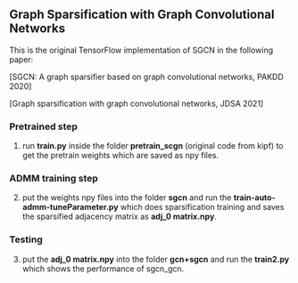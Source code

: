 ## Graph Sparsification with Graph Convolutional Networks

This is the original TensorFlow implementation of SGCN in the following paper: 

[SGCN: A graph sparsifier based on graph convolutional networks, PAKDD 2020]

[Graph sparsification with graph convolutional networks, JDSA 2021]

### Pretrained step

1. run __train.py__ inside the folder __pretrain_scgn__ (original code from kipf) to get the pretrain weights which are saved as npy files.

### ADMM training step

2. put the weights npy files into the folder __sgcn__ and run the __train-auto-admm-tuneParameter.py__ which does sparsification training and saves the sparsified adjacency matrix as __adj_0 matrix.npy__.

### Testing

3. put the __adj_0 matrix.npy__ into the folder __gcn+sgcn__ and run the __train2.py__ which shows the performance of sgcn_gcn.
